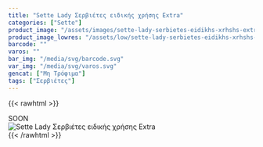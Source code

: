 ```yaml
---
title: "Sette Lady Σερβιέτες ειδικής χρήσης Extra"
categories: ["Sette"]
product_image: "/assets/images/sette-lady-serbietes-eidikhs-xrhshs-extra.jpg"
product_image_lowres: "/assets/low/sette-lady-serbietes-eidikhs-xrhshs-extra.jpg"
barcode: ""
varos: ""
bar_img: "/media/svg/barcode.svg"
var_img: "/media/svg/varos.svg"
gencat: ["Μη Τρόφιμα"]
tags: ["Σερβιέτες"]
---
```

{{< rawhtml >}}

<div class="sload423"><div class="product">SOON<br><div class="pimg"><img alt="Sette Lady Σερβιέτες ειδικής χρήσης Extra" title="Sette Lady Σερβιέτες ειδικής χρήσης Extra" src="/assets/images/sette-lady-serbietes-eidikhs-xrhshs-extra.jpg"></div></div></div>
{{< /rawhtml >}}


